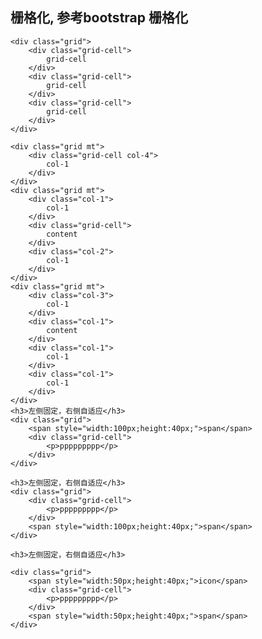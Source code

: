 ## 栅格化, 参考bootstrap 栅格化
	<div class="grid">
		<div class="grid-cell">
			grid-cell
		</div>
		<div class="grid-cell">
			grid-cell
		</div>
		<div class="grid-cell">
			grid-cell
		</div>
	</div>

	<div class="grid mt">
		<div class="grid-cell col-4">
			col-1
		</div>
	</div>
	<div class="grid mt">
		<div class="col-1">
			col-1
		</div>
		<div class="grid-cell">
			content
		</div>
		<div class="col-2">
			col-1
		</div>
	</div>
	<div class="grid mt">
		<div class="col-3">
			col-1
		</div> 
		<div class="col-1">
			content
		</div>
		<div class="col-1">
			col-1
		</div>
		<div class="col-1">
			col-1
		</div>
	</div>
	<h3>左侧固定，右侧自适应</h3>
	<div class="grid">
		<span style="width:100px;height:40px;">span</span>
		<div class="grid-cell">
			<p>ppppppppp</p>
		</div>
	</div>

	<h3>左侧固定，右侧自适应</h3>
	<div class="grid">
		<div class="grid-cell">
			<p>ppppppppp</p>
		</div>
		<span style="width:100px;height:40px;">span</span>
	</div>

	<h3>左侧固定，右侧自适应</h3>

	<div class="grid">
		<span style="width:50px;height:40px;">icon</span>
		<div class="grid-cell">
			<p>ppppppppp</p>
		</div>
		<span style="width:50px;height:40px;">span</span>
	</div>